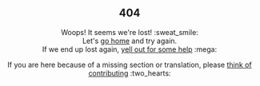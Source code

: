 <h2 align="center">404</h2>

<p align="center">
Woops! It seems we're lost! :sweat_smile:
<br />
Let's <a href="/">go home</a> and try again.
<br />
If we end up lost again, <a href="https://github.com/asdf-vm/asdf/issues/new">yell out for some help</a> :mega:
</p>

<p align="center">
If you are here because of a missing section or translation, please <a href="/#/contributing">think of contributing</a> :two_hearts:
</p>
